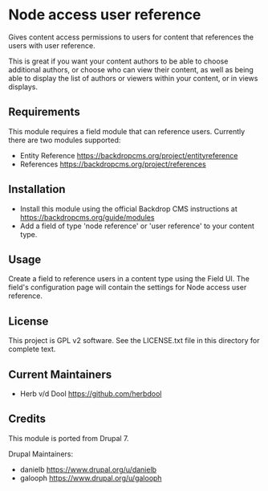 
Node access user reference
==========================

Gives content access permissions to users for content that references the users
with user reference.

This is great if you want your content authors to be able to choose additional
authors, or choose who can view their content, as well as being able to display
the list of authors or viewers within your content, or in views displays.

Requirements
------------

This module requires a field module that can reference users.  Currently there
are two modules supported:

- Entity Reference <https://backdropcms.org/project/entityreference>
- References <https://backdropcms.org/project/references>

Installation
------------

- Install this module using the official Backdrop CMS instructions at
  <https://backdropcms.org/guide/modules>
- Add a field of type 'node reference' or 'user reference' to your content type.

Usage
-----

Create a field to reference users in a content type using the Field UI.  The field's
configuration page will contain the settings for Node access user reference.

License
-------

This project is GPL v2 software. See the LICENSE.txt file in this directory for
complete text.

Current Maintainers
-------------------

- Herb v/d Dool <https://github.com/herbdool>

Credits
-------

This module is ported from Drupal 7.

Drupal Maintainers:

- danielb <https://www.drupal.org/u/danielb>
- galooph <https://www.drupal.org/u/galooph>
